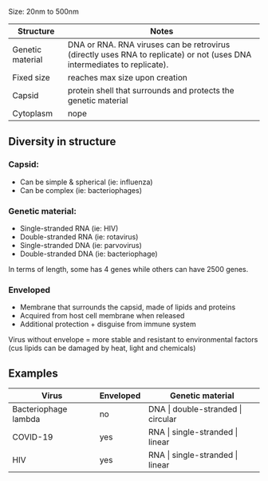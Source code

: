 Size: 20nm to 500nm

| Structure        | Notes                                                                                                                    |
| ---------------- | ------------------------------------------------------------------------------------------------------------------------ |
| Genetic material | DNA or RNA. RNA viruses can be retrovirus (directly uses RNA to replicate) or not (uses DNA intermediates to replicate). |
| Fixed size       | reaches max size upon creation                                                                                           |
| Capsid           | protein shell that surrounds and protects the genetic material                                                           |
| Cytoplasm        | nope                                                                                                                     |
## Diversity in structure
### Capsid:
- Can be simple & spherical (ie: influenza)
- Can be complex (ie: bacteriophages)
### Genetic material:
- Single-stranded RNA (ie: HIV)
- Double-stranded RNA (ie: rotavirus)
- Single-stranded DNA (ie: parvovirus)
- Double-stranded DNA (ie: bacteriophage)

In terms of length, some has 4 genes while others can have 2500 genes.
### Enveloped
- Membrane that surrounds the capsid, made of lipids and proteins
- Acquired from host cell membrane when released
- Additional protection + disguise from immune system

Virus without envelope = more stable and resistant to environmental factors (cus lipids can be damaged by heat, light and chemicals)

## Examples

| Virus                | Enveloped | Genetic material                   |
| -------------------- | --------- | ---------------------------------- |
| Bacteriophage lambda | no        | DNA \| double-stranded \| circular |
| COVID-19             | yes       | RNA \| single-stranded \| linear   |
| HIV                  | yes       | RNA \| single-stranded \| linear   |
